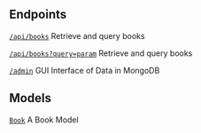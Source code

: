 
## Endpoints

[`/api/books`](endpoints/books.md)
Retrieve and query books

[`/api/books?query=param`](endpoints/bookQuery.md)
Retrieve and query books

[`/admin`](endpoints/admin.md)
GUI Interface of Data in MongoDB

## Models

[`Book`](models/book.md)
A Book Model
